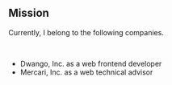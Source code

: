 ## Mission

Currently, I belong to the following companies.

<br />

* Dwango, Inc. as a web frontend developer
* Mercari, Inc. as a web technical advisor
